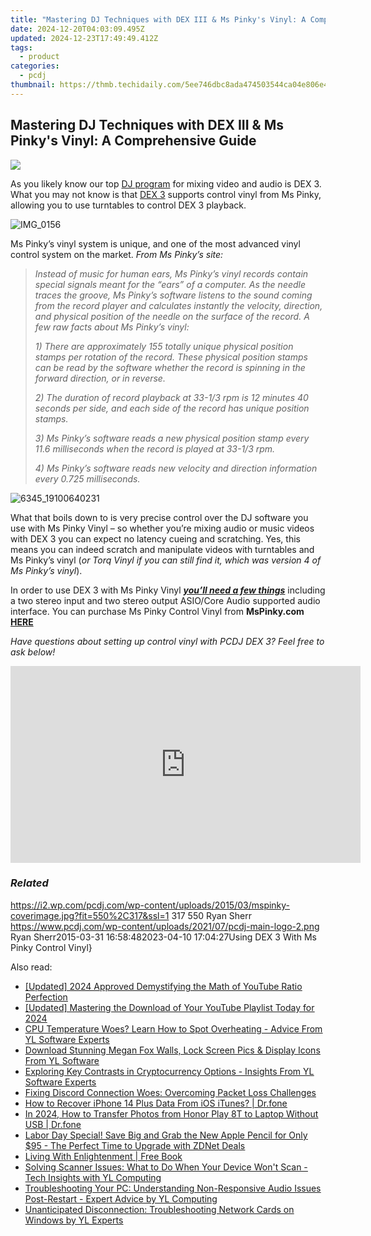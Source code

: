 ```yaml
---
title: "Mastering DJ Techniques with DEX III & Ms Pinky's Vinyl: A Comprehensive Guide"
date: 2024-12-20T04:03:09.495Z
updated: 2024-12-23T17:49:49.412Z
tags:
  - product
categories:
  - pcdj
thumbnail: https://thmb.techidaily.com/5ee746dbc8ada474503544ca04e806e436db5d4104755754e528cce96e41f403.jpg
---
```


## Mastering DJ Techniques with DEX III & Ms Pinky's Vinyl: A Comprehensive Guide

[![](https://i2.wp.com/pcdj.com/wp-content/uploads/2015/03/mspinky-coverimage.jpg?resize=550%2C317&ssl=1)](https://i2.wp.com/pcdj.com/wp-content/uploads/2015/03/mspinky-coverimage.jpg?fit=550%2C317&ssl=1 "mspinky-coverimage")

As you likely know our top [DJ program](https://tools.techidaily.com/pcdj/products/) for mixing video and audio is DEX 3\. What you may not know is that [DEX 3](https://tools.techidaily.com/pcdj/products/) supports control vinyl from Ms Pinky, allowing you to use turntables to control DEX 3 playback.

![](https://i2.wp.com/pcdj.com/wp-content/uploads/2015/03/IMG_0156.jpg?fit=300%2C169&ssl=1 "IMG_0156")

Ms Pinky’s vinyl system is unique, and one of the most advanced vinyl control system on the market. _From Ms Pinky’s site:_

> _Instead of music for human ears, Ms Pinky’s vinyl records contain special signals meant for the “ears” of a computer. As the needle traces the groove, Ms Pinky’s software listens to the sound coming from the record player and calculates instantly the velocity, direction, and physical position of the needle on the surface of the record. A few raw facts about Ms Pinky’s vinyl:_
> 
> _1) There are approximately 155 totally unique physical position stamps per rotation of the record. These physical position stamps can be read by the software whether the record is spinning in the forward direction, or in reverse._
> 
> _2) The duration of record playback at 33-1/3 rpm is 12 minutes 40 seconds per side, and each side of the record has unique position stamps._
> 
> _3) Ms Pinky’s software reads a new physical position stamp every 11.6 milliseconds when the record is played at 33-1/3 rpm._
> 
> _4) Ms Pinky’s software reads new velocity and direction information every 0.725 milliseconds._

![](https://i2.wp.com/pcdj.com/wp-content/uploads/2015/03/6345_19100640231.jpg?fit=300%2C169&ssl=1 "6345_19100640231")

What that boils down to is very precise control over the DJ software you use with Ms Pinky Vinyl – so whether you’re mixing audio or music videos with DEX 3 you can expect no latency cueing and scratching. Yes, this means you can indeed scratch and manipulate videos with turntables and Ms Pinky’s vinyl (_or Torq Vinyl if you can still find it, which was version 4 of Ms Pinky’s vinyl_).

In order to use DEX 3 with Ms Pinky Vinyl _**[you’ll need a few things](https://tools.techidaily.com/pcdj/products/)**_ including a two stereo input and two stereo output ASIO/Core Audio supported audio interface. You can purchase Ms Pinky Control Vinyl from **MsPinky.com [HERE](http://mspinky.com/store-front/)**

_Have questions about setting up control vinyl with PCDJ DEX 3? Feel free to ask below!_

<!-- affiliate ads begin -->
<iframe width="560" height="315" src="https://www.youtube.com/embed/yDuvbv0QOYI?si=byottcEM_Rrvi4EL" title="YouTube video player" frameborder="0" allow="accelerometer; autoplay; clipboard-write; encrypted-media; gyroscope; picture-in-picture; web-share" referrerpolicy="strict-origin-when-cross-origin" allowfullscreen></iframe>
<!-- affiliate ads end -->

### _Related_

https://i2.wp.com/pcdj.com/wp-content/uploads/2015/03/mspinky-coverimage.jpg?fit=550%2C317&ssl=1 317 550 Ryan Sherr https://www.pcdj.com/wp-content/uploads/2021/07/pcdj-main-logo-2.png Ryan Sherr2015-03-31 16:58:482023-04-10 17:04:27Using DEX 3 With Ms Pinky Control Vinyl}

<ins class="adsbygoogle"
     style="display:block"
     data-ad-format="autorelaxed"
     data-ad-client="ca-pub-7571918770474297"
     data-ad-slot="1223367746"></ins>

<ins class="adsbygoogle"
     style="display:block"
     data-ad-client="ca-pub-7571918770474297"
     data-ad-slot="8358498916"
     data-ad-format="auto"
     data-full-width-responsive="true"></ins>

<span class="atpl-alsoreadstyle">Also read:</span>
<div><ul>
<li><a href="https://facebook-video-footage.techidaily.com/updated-2024-approved-demystifying-the-math-of-youtube-ratio-perfection/"><u>[Updated] 2024 Approved Demystifying the Math of YouTube Ratio Perfection</u></a></li>
<li><a href="https://youtube-lab.techidaily.com/ed-mastering-the-download-of-your-youtube-playlist-today-for-2024/"><u>[Updated] Mastering the Download of Your YouTube Playlist Today for 2024</u></a></li>
<li><a href="https://win-cloud.techidaily.com/cpu-temperature-woes-learn-how-to-spot-overheating-advice-from-yl-software-experts/"><u>CPU Temperature Woes? Learn How to Spot Overheating - Advice From YL Software Experts</u></a></li>
<li><a href="https://win-cloud.techidaily.com/download-stunning-megan-fox-walls-lock-screen-pics-and-display-icons-from-yl-software/"><u>Download Stunning Megan Fox Walls, Lock Screen Pics & Display Icons From YL Software</u></a></li>
<li><a href="https://win-cloud.techidaily.com/exploring-key-contrasts-in-cryptocurrency-options-insights-from-yl-software-experts/"><u>Exploring Key Contrasts in Cryptocurrency Options - Insights From YL Software Experts</u></a></li>
<li><a href="https://driver-install.techidaily.com/fixing-discord-connection-woes-overcoming-packet-loss-challenges/"><u>Fixing Discord Connection Woes: Overcoming Packet Loss Challenges</u></a></li>
<li><a href="https://blog-min.techidaily.com/how-to-recover-iphone-14-plus-data-from-ios-itunes-drfone-by-drfone-ios-data-recovery-ios-data-recovery/"><u>How to Recover iPhone 14 Plus Data From iOS iTunes? | Dr.fone</u></a></li>
<li><a href="https://android-transfer.techidaily.com/in-2024-how-to-transfer-photos-from-honor-play-8t-to-laptop-without-usb-drfone-by-drfone-transfer-from-android-transfer-from-android/"><u>In 2024, How to Transfer Photos from Honor Play 8T to Laptop Without USB | Dr.fone</u></a></li>
<li><a href="https://tech-savvy.techidaily.com/labor-day-special-save-big-and-grab-the-new-apple-pencil-for-only-95-the-perfect-time-to-upgrade-with-zdnet-deals/"><u>Labor Day Special! Save Big and Grab the New Apple Pencil for Only $95 - The Perfect Time to Upgrade with ZDNet Deals</u></a></li>
<li><a href="https://novels-ebooks.techidaily.com/209873805-9781931679145-living-with-enlightenment/"><u>Living With Enlightenment | Free Book</u></a></li>
<li><a href="https://win-cloud.techidaily.com/solving-scanner-issues-what-to-do-when-your-device-wont-scan-tech-insights-with-yl-computing/"><u>Solving Scanner Issues: What to Do When Your Device Won't Scan - Tech Insights with YL Computing</u></a></li>
<li><a href="https://win-cloud.techidaily.com/troubleshooting-your-pc-understanding-non-responsive-audio-issues-post-restart-expert-advice-by-yl-computing/"><u>Troubleshooting Your PC: Understanding Non-Responsive Audio Issues Post-Restart - Expert Advice by YL Computing</u></a></li>
<li><a href="https://win-cloud.techidaily.com/unanticipated-disconnection-troubleshooting-network-cards-on-windows-by-yl-experts/"><u>Unanticipated Disconnection: Troubleshooting Network Cards on Windows by YL Experts</u></a></li>
</ul></div>

